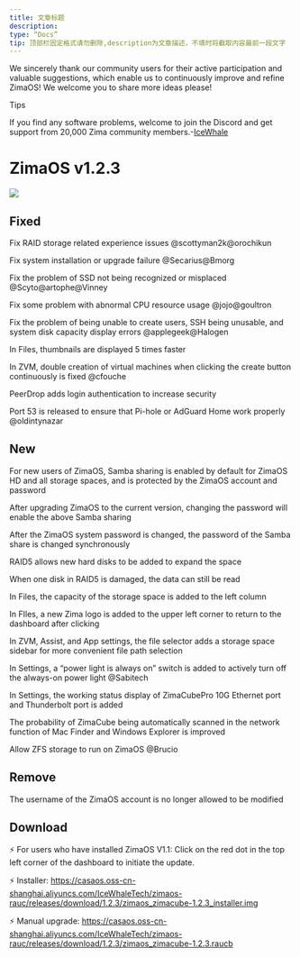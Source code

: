 ```yaml
---
title: 文章标题
description:
type: “Docs”
tip: 顶部栏固定格式请勿删除,description为文章描述，不填时将截取内容最前一段文字
---
```


We sincerely thank our community users for their active participation and valuable suggestions, which enable us to continuously improve and refine ZimaOS! We welcome you to share more ideas please!

Tips

If you find any software problems, welcome to join the Discord and get support from 20,000 Zima community members.-[IceWhale](https://discord.com/invite/f9nzbmpMtU)
# ZimaOS v1.2.3
![](https://manage.icewhale.io/api/static/docs/1724749372699_image.png)
## Fixed
Fix RAID storage related experience issues @scottyman2k@orochikun

Fix system installation or upgrade failure @Secarius@Bmorg

Fix the problem of SSD not being recognized or misplaced @Scyto@artophe@Vinney

Fix some problem with abnormal CPU resource usage @jojo@goultron

Fix the problem of being unable to create users, SSH being unusable, and system disk capacity display errors @applegeek@Halogen

In Files, thumbnails are displayed 5 times faster

In ZVM, double creation of virtual machines when clicking the create button continuously is fixed @cfouche

PeerDrop adds login authentication to increase security

Port 53 is released to ensure that Pi-hole or AdGuard Home work properly @oldintynazar

## New

For new users of ZimaOS, Samba sharing is enabled by default for ZimaOS HD and all storage spaces, and is protected by the ZimaOS account and password

After upgrading ZimaOS to the current version, changing the password will enable the above Samba sharing

After the ZimaOS system password is changed, the password of the Samba share is changed synchronously

RAID5 allows new hard disks to be added to expand the space

When one disk in RAID5 is damaged, the data can still be read

In Files, the capacity of the storage space is added to the left column

In FIles, a new Zima logo is added to the upper left corner to return to the dashboard after clicking

In ZVM, Assist, and App settings, the file selector adds a storage space sidebar for more convenient file path selection

In Settings, a “power light is always on” switch is added to actively turn off the always-on power light @Sabitech

In Settings, the working status display of ZimaCubePro 10G Ethernet port and Thunderbolt port is added

The probability of ZimaCube being automatically scanned in the network function of Mac Finder and Windows Explorer is improved

Allow ZFS storage to run on ZimaOS @Brucio

## Remove
The username of the ZimaOS account is no longer allowed to be modified
## Download
:zap: For users who have installed ZimaOS V1.1: Click on the red dot in the top left corner of the dashboard to initiate the update.

:zap: Installer: https://casaos.oss-cn-shanghai.aliyuncs.com/IceWhaleTech/zimaos-rauc/releases/download/1.2.3/zimaos_zimacube-1.2.3_installer.img

:zap: Manual upgrade: https://casaos.oss-cn-shanghai.aliyuncs.com/IceWhaleTech/zimaos-rauc/releases/download/1.2.3/zimaos_zimacube-1.2.3.raucb